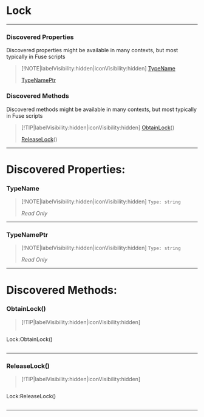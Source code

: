 # Lock
___
### Discovered Properties  
Discovered properties might be available in many contexts, but most typically in Fuse scripts  
> [!NOTE|labelVisibility:hidden|iconVisibility:hidden]
> [TypeName](#TypeName)
>
> [TypeNamePtr](#TypeNamePtr)
>
### Discovered Methods  
Discovered methods might be available in many contexts, but most typically in Fuse scripts  
> [!TIP|labelVisibility:hidden|iconVisibility:hidden]
> [ObtainLock](#ObtainLock)()
>
> [ReleaseLock](#ReleaseLock)()
>
___

# Discovered Properties: <!-- {docsify-ignore} -->

### TypeName
> [!NOTE|labelVisibility:hidden|iconVisibility:hidden]
> `Type: string`
>
> *<span class="read_only">Read Only</span>*
>
___

### TypeNamePtr
> [!NOTE|labelVisibility:hidden|iconVisibility:hidden]
> `Type: string`
>
> *<span class="read_only">Read Only</span>*
>
___


# Discovered Methods: <!-- {docsify-ignore} -->

### ObtainLock()
> [!TIP|labelVisibility:hidden|iconVisibility:hidden]
> ```php
 Lock:ObtainLock()
> ```
>
___

### ReleaseLock()
> [!TIP|labelVisibility:hidden|iconVisibility:hidden]
> ```php
 Lock:ReleaseLock()
> ```
>
___

